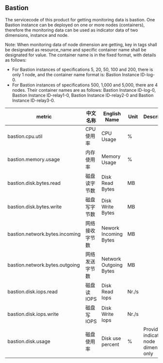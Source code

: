 ## Bastion

The servicecode of this product for getting monitoring data is bastion. One Bastion instance can be deployed on one or more nodes (containers), therefore the monitoring data can be used as indicator data of two dimensions, instance and node.

Note: When monitoring data of node dimension are getting, key in tags shall be designated as resource_name and specific container name shall be designated for value. The container name is in the fixed format, with details as follows:
- For Bastion instances of specifications 5, 20, 50, 100 and 200, there is only 1 node, and the container name format is: Bastion Instance ID-log-0.
- For Bastion instances of specifications 500, 1,000 and 5,000, there are 4 nodes. Their container names are as follows: Bastion Instance ID-log-0, Bastion Instance ID-relay1-0, Bastion Instance ID-relay2-0 and Bastion Instance ID-relay3-0.

metric | 中文名称  | English Name |Unit | Description
---|--- |--- |--- |--- 
bastion.cpu.util|CPU使用率|CPU Usage|%|
bastion.memory.usage|内存使用率|Memory Usage|%|
bastion.disk.bytes.read|磁盘读字节数|Disk Read Bytes|MB|
bastion.disk.bytes.write|磁盘写字节数|Disk Write Bytes|MB|
bastion.network.bytes.incoming|网络接收字节数|Nework Incoming Bytes|MB|
bastion.network.bytes.outgoing|网络发送字节数|Network Outgoing Bytes|MB|
bastion.disk.iops.read|磁盘读IOPS|Disk Read Iops|Nr./s|
bastion.disk.iops.write|磁盘写IOPS|Disk Write Iops|Nr./s|
bastion.disk.usage|磁盘使用率|Disk use percent|%| Provide this indicator to node dimension only

